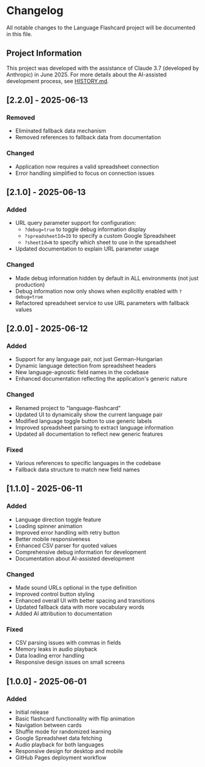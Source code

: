 # Changelog

All notable changes to the Language Flashcard project will be documented in this file.

## Project Information

This project was developed with the assistance of Claude 3.7 (developed by Anthropic) in June 2025. For more details about the AI-assisted development process, see [HISTORY.md](./HISTORY.md).

## [2.2.0] - 2025-06-13

### Removed
- Eliminated fallback data mechanism
- Removed references to fallback data from documentation

### Changed
- Application now requires a valid spreadsheet connection
- Error handling simplified to focus on connection issues

## [2.1.0] - 2025-06-13

### Added
- URL query parameter support for configuration:
  - `?debug=true` to toggle debug information display
  - `?spreadsheetId=ID` to specify a custom Google Spreadsheet
  - `?sheetId=N` to specify which sheet to use in the spreadsheet
- Updated documentation to explain URL parameter usage

### Changed
- Made debug information hidden by default in ALL environments (not just production)
- Debug information now only shows when explicitly enabled with `?debug=true`
- Refactored spreadsheet service to use URL parameters with fallback values

## [2.0.0] - 2025-06-12

### Added
- Support for any language pair, not just German-Hungarian
- Dynamic language detection from spreadsheet headers
- New language-agnostic field names in the codebase
- Enhanced documentation reflecting the application's generic nature

### Changed
- Renamed project to "language-flashcard"
- Updated UI to dynamically show the current language pair
- Modified language toggle button to use generic labels
- Improved spreadsheet parsing to extract language information
- Updated all documentation to reflect new generic features

### Fixed
- Various references to specific languages in the codebase
- Fallback data structure to match new field names

## [1.1.0] - 2025-06-11

### Added
- Language direction toggle feature
- Loading spinner animation
- Improved error handling with retry button
- Better mobile responsiveness
- Enhanced CSV parser for quoted values
- Comprehensive debug information for development
- Documentation about AI-assisted development

### Changed
- Made sound URLs optional in the type definition
- Improved control button styling
- Enhanced overall UI with better spacing and transitions
- Updated fallback data with more vocabulary words
- Added AI attribution to documentation

### Fixed
- CSV parsing issues with commas in fields
- Memory leaks in audio playback
- Data loading error handling
- Responsive design issues on small screens

## [1.0.0] - 2025-06-01

### Added
- Initial release
- Basic flashcard functionality with flip animation
- Navigation between cards
- Shuffle mode for randomized learning
- Google Spreadsheet data fetching
- Audio playback for both languages
- Responsive design for desktop and mobile
- GitHub Pages deployment workflow
